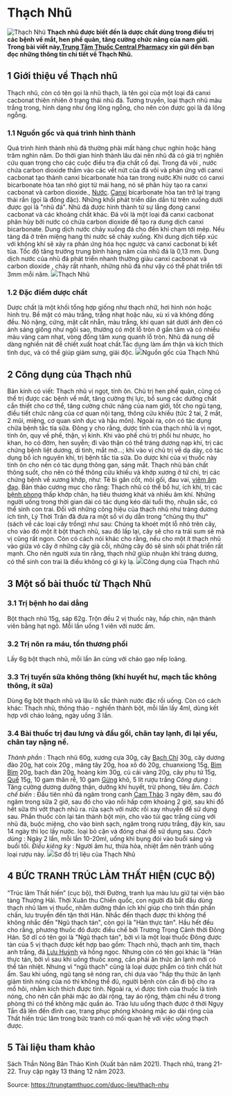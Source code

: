 # Thạch Nhũ

![Thạch Nhũ](https://trungtamthuoc.com/images/others/thach-nhu-1-7630.jpg)
**Thạch nhũ được biết đến là dược chất dùng trong điều trị các bệnh về mắt, hen phế quản, tăng cường chức năng của nam giới. Trong bài viết này,[Trung Tâm Thuốc Central Pharmacy](https://trungtamthuoc.com/ "Trung Tâm Thuốc Central Pharmacy") xin gửi đến bạn đọc những thông tin chi tiết về Thạch Nhũ.**
##  1 Giới thiệu về Thạch nhũ
Thạch nhũ, còn có tên gọi là nhũ thạch, là tên gọi của một loại đá canxi cacbonat thiên nhiên ở trạng thái nhũ đá. Tương truyền, loại thạch nhũ màu trắng trong, hình dạng như ống lông ngỗng, cho nên còn được gọi là đá lông ngỗng.
### 1.1 Nguồn gốc và quá trình hình thành
Quá trình hình thành nhũ đá thường phải mất hàng chục nghìn hoặc hàng trăm nghìn năm. Do thời gian hình thành lâu dài nên nhũ đá có giá trị nghiên cứu quan trọng cho các cuộc điều tra địa chất cổ đại. Trong đá vôi , nước chứa carbon dioxide thấm vào các vết nứt của đá vôi và phản ứng với canxi cacbonat tạo thành canxi bicarbonate hòa tan trong nước.Khi nước có canxi bicarbonate hòa tan nhỏ giọt từ mái hang, nó sẽ phân hủy tạo ra canxi cacbonat và carbon dioxide., [Nước](https://trungtamthuoc.com/hoat-chat/nuoc "Nước"). [Canxi](https://trungtamthuoc.com/hoat-chat/canxi "Canxi") bicarbonate hòa tan trở lại trạng thái rắn (gọi là đông đặc). Những khối phát triển dần dần từ trên xuống dưới được gọi là "nhũ đá".
Nhũ đá được hình thành từ sự lắng đọng canxi cacbonat và các khoáng chất khác.
Đá vôi là một loại đá canxi cacbonat phân hủy bởi nước có chứa carbon dioxide để tạo ra dung dịch canxi bicarbonate. Dung dịch nước chảy xuống đá cho đến khi chạm tới mép. Nếu tảng đá ở trên miệng hang thì nước sẽ chảy xuống. Khi dung dịch tiếp xúc với không khí sẽ xảy ra phản ứng hóa học ngược và canxi cacbonat bị kết tủa. 
Tốc độ tăng trưởng trung bình hàng năm của nhũ đá là 0,13 mm. Dung dịch nước của nhũ đá phát triển nhanh thường giàu canxi cacbonat và carbon dioxide , chảy rất nhanh, những nhũ đá như vậy có thể phát triển tới 3mm mỗi năm. 
![](https://trungtamthuoc.com/images/item/thach-nhu-2.jpg)Thạch Nhũ
### 1.2 Đặc điểm dược chất
Dược chất là một khối tổng hợp giống như thạch nhữ, hơi hình nón hoặc hình trụ. Bề mặt có màu trắng, trắng nhạt hoặc nâu, xù xì và không đồng đều. Nó nặng, cứng, mặt cắt nhẵn, màu trắng, khi quan sát dưới ánh đèn có ánh sáng giống như ngôi sao, thường có một lỗ tròn ở gần tâm và có nhiều màu vàng cam nhạt, vòng đồng tâm xung quanh lỗ tròn.
Nhũ đá nung dễ dàng nghiền nát để chiết xuất hoạt chất.Tác dụng làm ấm thận và kích thích tình dục, và có thể giúp giảm sưng, giải độc.
![](https://trungtamthuoc.com/images/item/thach-nhu-3.jpg)Nguồn gốc của Thạch Nhũ
##  2 Công dụng của Thạch nhũ
Bản kinh có viết: Thạch nhũ vị ngọt, tính ôn. Chủ trị hen phế quản, cũng có thể trị được các bệnh về mắt, tăng cường thị lực, bổ sung các dưỡng chất cần thiết cho cơ thể, tăng cường chức năng của nam giới, tốt cho ngũ tạng, điều tiết chức năng của cơ quan nội tạng, thông cửu khiếu (tức 2 tai, 2 mắt, 2 mũi, miệng, cơ quan sinh dục và hậu môn). Ngoài ra, còn có tác dụng chữa bệnh tắc tia sữa.
Đông y cho rằng, dược tính của thạch nhũ là vị ngọt, tính ôn, quy về phế, thận, vị kinh. Khi vào phế chủ trị phổi hư nhược, ho khan, ho có đờm, hen suyễn; đi vào thận có thể tráng dương nạp khí, trị các chứng bệnh liệt dương, di tinh, mắt mờ...; khi vào vị chủ trị về dạ dày, có tác dụng bổ ích nguyên khí, trị bệnh tắc tia sữa. Do dược khí của vị thuốc này tính ôn cho nên có tác dụng thông gan, sáng mắt. Thạch nhũ bản chất thông suốt, cho nên có thể thông cửu khiếu và khớp xương ở tứ chi, trị các chứng bệnh về xương khớp, như: Tê bì gân cốt, mỏi gối, đau vai, [viêm âm đạo](https://trungtamthuoc.com/bai-viet/trieu-chung-va-nguyen-nhan-va-cach-phong-ngua-viem-am-dao "viêm âm đạo").
Bản thảo cương mục cho rằng: Thạch nhũ có thể bổ hư, ích khí, trị các [bệnh phong](https://trungtamthuoc.com/bai-viet/benh-phong "bệnh phong") thấp khớp chân, hạ tiêu thương khát và nhiều âm khí. Những người uống trong thời gian dài có tác dụng kéo dài tuổi thọ, nhuận sắc, có thể sinh con trai. Đối với những công hiệu của thạch nhũ như tráng dương ích tình, Lý Thời Trân đã đưa ra một số ví dụ dẫn trong “chủng thụ thư" (sách về các loại cây trồng) như sau: Chúng ta khoét một lỗ nhỏ trên cây, cho vào đó một ít bột thạch nhũ, sau đó lấp lại, cây sẽ cho ra trái sum sê mà vị cũng rất ngon. Còn có cách nói khác cho rằng, nếu cho một ít thạch nhũ vào giữa vỏ cây ở những cây già cỗi, những cây đó sẽ sinh sôi phát triển rất mạnh. Cho nên người xưa tin rằng, thạch nhữ giúp nhuận khí tráng dương, có thể sinh con trai là điều không có gì kỳ lạ.
![](https://trungtamthuoc.com/images/item/thach-nhu-4.jpg)Công dụng của Thạch nhũ
##  3 Một số bài thuốc từ Thạch Nhũ
### 3.1 Trị bệnh ho dai dẳng
Bột thạch nhũ 15g, sáp 62g. Trộn đều 2 vị thuốc này, hấp chín, nặn thành viên bằng hạt ngô. Mỗi lần uống 1 viên với nước ấm.
### 3.2 Trị nôn ra máu, tổn thương phối
Lấy 6g bột thạch nhũ, mỗi lần ăn cùng với cháo gạo nếp loãng.
### 3.3 Trị tuyến sữa không thông (khí huyết hư, mạch tắc không thông, ít sữa)
Dùng 6g bột thạch nhũ và lậu lô sắc thành nước đặc rồi uống. Còn có cách khác: Thạch nhũ, thông thảo - nghiền thành bột, mỗi lần lấy 4ml, dùng kết hợp với cháo loãng, ngày uống 3 lần.
### 3.4 Bài thuốc trị đau lưng và đầu gối, chân tay lạnh, đi lại yếu, chân tay nặng nề.
_Thành phần_ : Thạch nhũ 60g, xương cựa 30g, cây [Bạch Chỉ](https://trungtamthuoc.com/duoc-lieu/bach-chi-42 "Bạch Chỉ") 30g, cây dương đào 20g, hạt coix 20g , măng tây 20g, hoa xô đỏ 20g, chuanxiong 15g, [Bìm Bìm](https://trungtamthuoc.com/duoc-lieu/bim-bim-72 "Bìm Bìm") 20g, bạch đàn 20g, hoàng kim 30g, củ cải vàng 20g, cây phụ tử 15g, [Quế](https://trungtamthuoc.com/hoat-chat/que "Quế") 15g, 10 gam thân rễ, 10 gam [Gừng](https://trungtamthuoc.com/hoat-chat/gung "Gừng") khô, 5 lít rượu trắng
_Công dụng_ : Tăng cường dương dưỡng thận, dưỡng khí huyết, trừ phong, tiêu ẩm.
_Cách chế biến_ : Đầu tiên nhũ đá ngâm trong canh [Cam Thảo](https://trungtamthuoc.com/duoc-lieu/cam-thao-32 "Cam Thảo") 3 ngày đêm, sau đó ngâm trong sữa 2 giờ, sau đó cho vào nồi hấp cơm khoảng 2 giờ, sau khi đổ hết sữa thì vớt thạch nhũ ra. rửa sạch với nước rồi xay nhuyễn để sử dụng sau. Phần thuốc còn lại tán thành bột mịn, cho vào túi gạc trắng cùng với nhũ đá, buộc miệng, cho vào bình sạch, ngâm trong rượu trắng, đậy kín, sau 14 ngày thì lọc lấy nước. loại bỏ cặn và đóng chai để sử dụng sau.
_Cách dùng_ : Ngày 2 lần, mỗi lần 10-20ml, uống khi bụng đói vào buổi sáng và buổi tối.
_Điều kiêng kỵ_ : Người âm hư, thừa hỏa, nhiệt ẩm nên tránh uống loại rượu này.
![](https://trungtamthuoc.com/images/item/thach-nhu-5.jpg)Sơ đồ trị liệu của Thạch Nhũ
##  4 BỨC TRANH TRÚC LÀM THẤT HIỆN (CỤC BỘ)
“Trúc lâm Thất hiến” (cục bộ), thời Đường, tranh lụa màu lưu giữ tại viện bảo tàng Thượng Hải.
Thời Xuân thu Chiến quốc, con người đã bắt đầu dùng thạch nhũ làm vị thuốc, nhằm dưỡng thần ích khí giúp cho tinh thần phấn chấn, lưu truyền đến tận thời Hân. Nhắc đến thạch được thì không thể không nhắc đến "Ngũ thạch tán", còn gọi là "Hàn thực tàn". Hầu hết đều cho rằng, phương thuốc đó được điều chế bởi Trương Trọng Cảnh thời Đông Hán. Sở dĩ có tên gọi là "Ngũ thạch tán", bởi vì là một loại thuốc Đông được tàn của 5 vị thạch được kết hợp bao gồm: Thạch nhũ, thạch anh tím, thạch anh trắng, đá [Lưu Huỳnh](https://trungtamthuoc.com/hoat-chat/luu-huynh "Lưu Huỳnh") và hồng ngọc. Nhưng còn có tên gọi khác là "Hàn thực tán, bởi vì sau khi uống thuốc xong, cần phải ăn thức ăn lạnh mới có thể tản nhiệt. Nhưng vì “ngũ thạch" cũng là loại dược phẩm có tính chất hút ẩm. Sau khi uống, ngũ tạng sẽ nóng ran, chỉ dựa vào "hấp thụ thức ăn lạnh giảm tính nóng của nó thì không thể đủ, người bệnh còn cần đi bộ cho ra mồ hôi, nhằm kích thích được tỉnh. Ngoài ra, vì được tỉnh của thuốc là tính nóng, cho nên cần phải mặc áo dài rộng, tay áo rộng, thậm chí nếu ở trong phòng thì có thể không mặc quần áo. Trào lưu uống thạch được ở thời Ngụy Tần đã lên đến đỉnh cao, trang phục phóng khoảng mặc áo dài rộng của
Thất hiến trúc lâm trong bức tranh có mối quan hệ với việc uống thạch được.
##  5 Tài liệu tham khảo
Sách Thần Nông Bản Thảo Kinh (Xuất bản năm 2021). Thạch nhũ, trang 21-22. Truy cập ngày 13 tháng 12 năm 2023.


Source: https://trungtamthuoc.com/duoc-lieu/thach-nhu